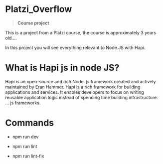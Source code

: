 # Platzi_Overflow
> **Course project**

This is a project from a Platzi course, the course is approximately 3 years old....

In this project you will see everything relevant to Node.JS with Hapi.

# What is Hapi js in node JS?

Hapi is an open-source and rich Node. js framework created and actively maintained by Eran Hammer. Hapi is a rich framework for building applications and services. It enables developers to focus on writing reusable application logic instead of spending time building infrastructure. ... js frameworks.

# Commands

- npm run dev 

- npm run lint

- npm run lint-fix